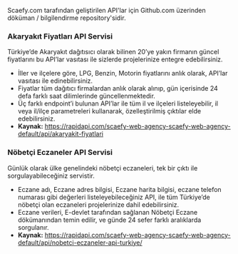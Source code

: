 Scaefy.com tarafından geliştirilen API'lar için Github.com üzerinden döküman / bilgilendirme repository'sidir.

### Akaryakıt Fiyatları API Servisi

Türkiye’de Akaryakıt dağıtısıcı olarak bilinen 20’ye yakın firmanın güncel fiyatlarını bu API’lar vasıtası ile sizlerde projelerinize entegre edebilirsiniz.

- İller ve ilçelere göre, LPG, Benzin, Motorin fiyatlarını anlık olarak, API’lar vasıtası ile edinebilirsiniz.
- Fiyatlar tüm dağıtıcı firmalardan anlık olarak alınıp, gün içerisinde 24 defa farklı saat dilimlerinde güncellenmektedir.
- Üç farklı endpoint’i bulunan API’lar ile tüm il ve ilçeleri listeleyebilir, il veya il/ilçe parametreleri kullanarak, özelleştirilmiş çıktılar elde edebilirsiniz.
- **Kaynak:** https://rapidapi.com/scaefy-web-agency-scaefy-web-agency-default/api/akaryakit-fiyatlari

### Nöbetçi Eczaneler API Servisi

Günlük olarak ülke genelindeki nöbetçi eczaneleri, tek bir çıktı ile sorgulayabileceğiniz servistir.

- Eczane adı, Eczane adres bilgisi, Eczane harita bilgisi, eczane telefon numarası gibi değerleri listeleyebileceğiniz API, ile tüm Türkiye’de nöbetçi olan eczaneleri projelerinize dahil edebilirsiniz.
- Eczane verileri, E-devlet tarafından sağlanan Nöbetçi Eczane dökümanından temin edilir, ve günde 24 sefer farklı aralıklarda sorgulanır.
- **Kaynak:** https://rapidapi.com/scaefy-web-agency-scaefy-web-agency-default/api/nobetci-eczaneler-api-turkiye/

